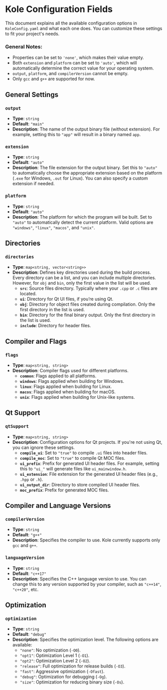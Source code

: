 # Kole Configuration Fields

This document explains all the available configuration options in `KoleConfig.yaml` and what each one does. You can customize these settings to fit your project's needs.

### General Notes:
- Properties can be set to `'none'`, which makes their value empty.
- Both `extension` and `platform` can be set to `'auto'`, which will automatically determine the correct value for your operating system.
- `output`, `platform`, and `compilerVersion` cannot be empty.
- Only `gcc` and `g++` are supported for now.

## General Settings

### `output`
- **Type**: `string`
- **Default**: `"main"`
- **Description**: The name of the output binary file (without extension). For example, setting this to `"app"` will result in a binary named `app`.

### `extension`
- **Type**: `string`
- **Default**: `"auto"`
- **Description**: The file extension for the output binary. Set this to `"auto"` to automatically choose the appropriate extension based on the platform (`.exe` for Windows, `.out` for Linux). You can also specify a custom extension if needed.

### `platform`
- **Type**: `string`
- **Default**: `"auto"`
- **Description**: The platform for which the program will be built. Set to `"auto"` to automatically detect the current platform. Valid options are `"windows"`, `"linux"`, `"macos"`, and `"unix"`.

## Directories

### `directories`
- **Type**: `map<string, vector<string>>`
- **Description**: Defines key directories used during the build process. Every directory can be a list, and you can include multiple directories. However, for `obj` and `bin`, only the first value in the list will be used.
  - **`src`**: Source files directory. Typically where your `.cpp` or `.c` files are located.
  - **`ui`**: Directory for Qt UI files, if you’re using Qt.
  - **`obj`**: Directory for object files created during compilation. Only the first directory in the list is used.
  - **`bin`**: Directory for the final binary output. Only the first directory in the list is used.
  - **`include`**: Directory for header files.

## Compiler and Flags

### `flags`
- **Type**: `map<string, string>`
- **Description**: Compiler flags used for different platforms.
  - **`common`**: Flags applied to all platforms.
  - **`windows`**: Flags applied when building for Windows.
  - **`linux`**: Flags applied when building for Linux.
  - **`macos`**: Flags applied when building for macOS.
  - **`unix`**: Flags applied when building for Unix-like systems.

## Qt Support

### `qtSupport`
- **Type**: `map<string, string>`
- **Description**: Configuration options for Qt projects. If you're not using Qt, you can ignore these settings.
  - **`compile_ui`**: Set to `"true"` to compile `.ui` files into header files.
  - **`compile_moc`**: Set to `"true"` to compile Qt MOC files.
  - **`ui_prefix`**: Prefix for generated UI header files. For example, setting this to `"ui_"` will generate files like `ui_mainwindow.h`.
  - **`ui_extension`**: File extension for the generated UI header files (e.g., `.hpp` or `.h`).
  - **`ui_output_dir`**: Directory to store compiled UI header files.
  - **`moc_prefix`**: Prefix for generated MOC files.

## Compiler and Language Versions

### `compilerVersion`
- **Type**: `string`
- **Default**: `"g++"`
- **Description**: Specifies the compiler to use. Kole currently supports only `gcc` and `g++`.

### `languageVersion`
- **Type**: `string`
- **Default**: `"c++17"`
- **Description**: Specifies the C++ language version to use. You can change this to any version supported by your compiler, such as `"c++14"`, `"c++20"`, etc.

## Optimization

### `optimization`
- **Type**: `string`
- **Default**: `"debug"`
- **Description**: Specifies the optimization level. The following options are available:
  - `"none"`: No optimization (`-O0`).
  - `"opt1"`: Optimization Level 1 (`-O1`).
  - `"opt2"`: Optimization Level 2 (`-O2`).
  - `"release"`: Full optimization for release builds (`-O3`).
  - `"fast"`: Aggressive optimization (`-Ofast`).
  - `"debug"`: Optimization for debugging (`-Og`).
  - `"size"`: Optimization for reducing binary size (`-Os`).
